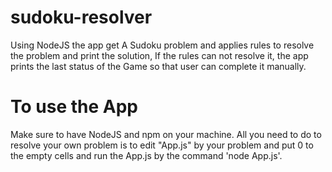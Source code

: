 # sudoku-resolver
Using NodeJS the app get A Sudoku problem and applies rules to resolve the problem and print the solution, If the rules can not resolve it, the app prints the last status of the Game so that user can complete it manually.
# To use the App
Make sure to have NodeJS and npm on your machine.
All you need to do to resolve your own problem is to edit "App.js" by your problem and put 0 to the empty cells and run the App.js by the command 'node App.js'.
